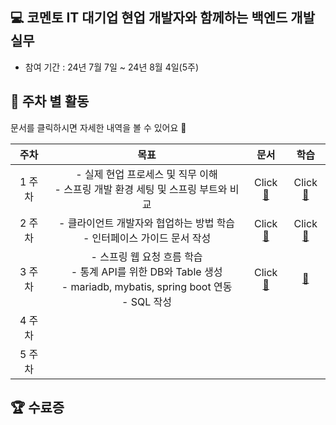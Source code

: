 ## 💻 코멘토 IT 대기업 현업 개발자와 함께하는 백엔드 개발 실무
- 참여 기간 : 24년 7월 7일 ~ 24년 8월 4일(5주)

## 📆 주차 별 활동
문서를 클릭하시면 자세한 내역을 볼 수 있어요 🙂

|  주차  |                          목표                           | 문서 |                학습                |
|:----:|:-----------------------------------------------------:|:--:|:--------------------------------:|
| 1 주차 | - 실제 현업 프로세스 및 직무 이해<br/> - 스프링 개발 환경 세팅 및 스프링 부트와 비교 | Click[📄](./docs/1week.md)| Click[📖](./docs/1week-study.md) |
| 2 주차 | - 클라이언트 개발자와 협업하는 방법 학습<br/> - 인터페이스 가이드 문서 작성 <br/>|Click[📄](./docs/2week.md)| Click[📖](./docs/2week-study.md) |
| 3 주차 | - 스프링 웹 요청 흐름 학습 </br>- 통계 API를 위한 DB와 Table 생성</br> - mariadb, mybatis, spring boot 연동<br/> - SQL 작성|Click[📄](./docs/3week.md)|[📖](./docs/3week-study.md)|
| 4 주차 |                                                       ||
| 5 주차 |                                                       ||

## 🏆 수료증
